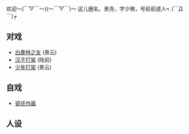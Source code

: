 欢迎～(￣▽￣～)(～￣▽￣)～
这儿圈名，景尧，字少微，号前前道人┑(￣Д ￣)┍


## 对戏

- [白鹿林之友](https://raw.githubusercontent.com/UserT2019/UserT2019.github.io/master/bllzy.png)
(景云)
- [汉子打架](https://raw.githubusercontent.com/UserT2019/UserT2019.github.io/master/hzdj.png)
(陆前)
- [少年打架](https://raw.githubusercontent.com/UserT2019/UserT2019.github.io/master/sndj.png)
(景云)
## 自戏
- [瓷坯作画](https://raw.githubusercontent.com/UserT2019/UserT2019.github.io/master/cpzh.png)

## 人设
